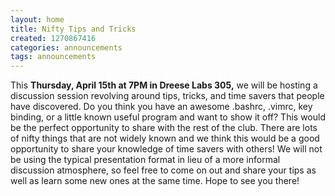 ```yaml
---
layout: home
title: Nifty Tips and Tricks
created: 1270867416
categories: announcements
tags: announcements
---
```

This **Thursday, April 15th at 7PM in Dreese Labs 305,** we will be hosting a discussion session revolving around tips, tricks, and time savers that people have discovered. Do you think you have an awesome .bashrc, .vimrc, key binding, or a little known useful program and want to show it off? This would be the perfect opportunity to share with the rest of the club. There are lots of nifty things that are not widely known and we think this would be a good opportunity to share your knowledge of time savers with others! We will not be using the typical presentation format in lieu of a more informal discussion atmosphere, so feel free to come on out and share your tips as well as learn some new ones at the same time. Hope to see you there!
